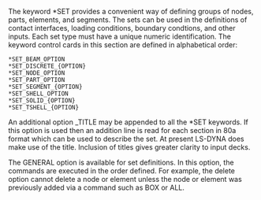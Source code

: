 The keyword *SET provides a convenient way of defining groups of nodes, parts, elements,
and segments. The sets can be used in the definitions of contact interfaces, loading conditions,
boundary condtions, and other inputs. Each set type must have a unique numeric identification. The
keyword control cards in this section are defined in alphabetical order:

	*SET_BEAM_OPTION
	*SET_DISCRETE_{OPTION}
	*SET_NODE_OPTION
	*SET_PART_OPTION
	*SET_SEGMENT_{OPTION}
	*SET_SHELL_OPTION
	*SET_SOLID_{OPTION}
	*SET_TSHELL_{OPTION}
	
An additional option _TITLE may be appended to all the *SET keywords. If this option is
used then an addition line is read for each section in 80a format which can be used to describe the set.
At present LS-DYNA does make use of the title. Inclusion of titles gives greater clarity to input
decks.

The GENERAL option is available for set definitions. In this option, the commands are
executed in the order defined. For example, the delete option cannot delete a node or element unless
the node or element was previously added via a command such as BOX or ALL.